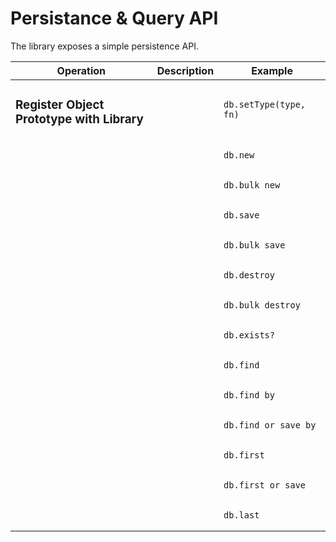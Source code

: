 # Persistance & Query API

The library exposes a simple persistence API.

<table> 
<thead> 
<tr> 
    <th>Operation</th> 
    <th>Description</th> 
    <th>Example</th> 
</tr> 
</thead> 
<tbody> 
    <tr>
        <td><h3>Register Object Prototype with Library</h3></td> 
        <td></td> 
        <td><pre><code>db.setType(type, fn)</code></pre></td>
    </tr>
<tr>
    <td></td> 
    <td></td> 
    <td><pre><code>db.new</code></pre></td>
</tr>
<tr>
    <td></td> 
    <td></td> 
    <td><pre><code>db.bulk_new</code></pre></td>
</tr>
<tr>
    <td></td> 
    <td></td> 
    <td><pre><code>db.save</code></pre></td>
</tr>
<tr>
    <td></td> 
    <td></td> 
    <td><pre><code>db.bulk_save</code></pre></td>
</tr>
<tr>
    <td></td> 
    <td></td> 
    <td><pre><code>db.destroy</code></pre></td>
</tr>
<tr>
    <td></td> 
    <td></td> 
    <td><pre><code>db.bulk_destroy</code></pre></td>
</tr>
<tr>
    <td></td> 
    <td></td> 
    <td><pre><code>db.exists?</code></pre></td>
</tr>
<tr>
    <td></td> 
    <td></td> 
    <td><pre><code>db.find</code></pre></td>
</tr>
<tr>
    <td></td> 
    <td></td> 
    <td><pre><code>db.find_by</code></pre></td>
</tr>
<tr>
    <td></td> 
    <td></td> 
    <td><pre><code>db.find_or_save_by</code></pre></td>
</tr>
<tr>
    <td></td> 
    <td></td> 
    <td><pre><code>db.first</code></pre></td>
</tr>
<tr>
    <td></td> 
    <td></td> 
    <td><pre><code>db.first_or_save</code></pre></td>
</tr>
<tr>
    <td></td> 
    <td></td> 
    <td><pre><code>db.last</code></pre></td>
</tr>
</tbody> 
</table>

